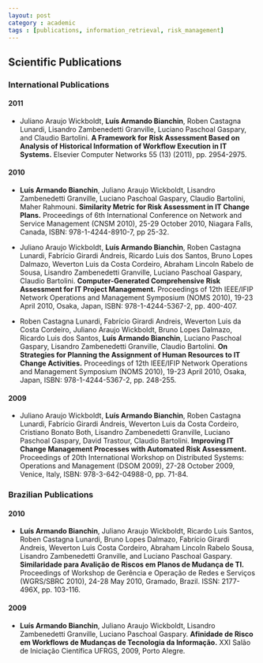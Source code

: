 ```yaml
---
layout: post
category : academic
tags : [publications, information_retrieval, risk_management]
---
```


## Scientific Publications


### International Publications

#### 2011

- Juliano Araujo Wickboldt, **Luís Armando Bianchin**, Roben Castagna Lunardi, Lisandro Zambenedetti Granville,  Luciano Paschoal Gaspary, and Claudio Bartolini. **A Framework for Risk Assessment Based on Analysis of Historical Information of Workflow Execution in IT Systems.** Elsevier Computer Networks 55 (13) (2011), pp. 2954-2975.

#### 2010

- **Luís Armando Bianchin**, Juliano Araujo Wickboldt, Lisandro Zambenedetti Granville, Luciano Paschoal Gaspary, Claudio Bartolini, Maher Rahmouni. **Similarity Metric for Risk Assessment in IT Change Plans.** Proceedings of 6th International Conference on Network and Service Management (CNSM 2010), 25-29 October 2010, Niagara Falls, Canada, ISBN: 978-1-4244-8910-7, pp 25-32.

- Juliano Araujo Wickboldt, **Luís Armando Bianchin**, Roben Castagna Lunardi, Fabrício Girardi Andreis, Ricardo Luis dos Santos, Bruno Lopes Dalmazo, Weverton Luis da Costa Cordeiro, Abraham Lincoln Rabelo de Sousa, Lisandro Zambenedetti Granville, Luciano Paschoal Gaspary, Claudio Bartolini. **Computer-Generated Comprehensive Risk Assessment for IT Project Management.** Proceedings of 12th IEEE/IFIP Network Operations and Management Symposium (NOMS 2010), 19-23 April 2010, Osaka, Japan, ISBN: 978-1-4244-5367-2, pp. 400-407.

- Roben Castagna Lunardi, Fabrício Girardi Andreis, Weverton Luis da Costa Cordeiro, Juliano Araujo Wickboldt, Bruno Lopes Dalmazo, Ricardo Luis dos Santos, **Luís Armando Bianchin**, Luciano Paschoal Gaspary, Lisandro Zambenedetti Granville, Claudio Bartolini. **On Strategies for Planning the Assignment of Human Resources to IT Change Activities.** Proceedings of 12th IEEE/IFIP Network Operations and Management Symposium (NOMS 2010), 19-23 April 2010, Osaka, Japan, ISBN: 978-1-4244-5367-2, pp. 248-255.

#### 2009

- Juliano Araujo Wickboldt, **Luís Armando Bianchin**, Roben Castagna Lunardi, Fabrício Girardi Andreis, Weverton Luis da Costa Cordeiro, Cristiano Bonato Both, Lisandro Zambenedetti Granville, Luciano Paschoal Gaspary, David Trastour, Claudio Bartolini. **Improving IT Change Management Processes with Automated Risk Assessment.** Proceedings of 20th International Workshop on Distributed Systems: Operations and Management (DSOM 2009), 27-28 October 2009, Venice, Italy, ISBN: 978-3-642-04988-0, pp. 71-84.

### Brazilian Publications

#### 2010

- **Luís Armando Bianchin**, Juliano Araujo Wickboldt, Ricardo Luis Santos, Roben Castagna Lunardi, Bruno Lopes Dalmazo, Fabrício Girardi Andreis, Weverton Luis Costa Cordeiro, Abraham Lincoln Rabelo Sousa, Lisandro Zambenedetti Granville, and Luciano Paschoal Gaspary. **Similaridade para Avalição de Riscos em Planos de Mudança de TI.** Proceedings of Workshop de Gerência e Operação de Redes e Serviços (WGRS/SBRC 2010), 24-28 May 2010, Gramado, Brazil. ISSN: 2177-496X, pp. 103-116.

#### 2009

- **Luís Armando Bianchin**, Juliano Araujo Wickboldt, Lisandro Zambenedetti Granville, Luciano Paschoal Gaspary. **Afinidade de Risco em Workflows de Mudanças de Tecnologia da Informação.** XXI Salão de Iniciação Científica UFRGS, 2009, Porto Alegre.